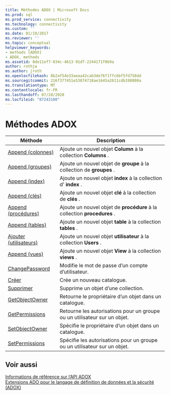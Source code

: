 ```yaml
---
title: Méthodes ADOX | Microsoft Docs
ms.prod: sql
ms.prod_service: connectivity
ms.technology: connectivity
ms.custom: ''
ms.date: 01/19/2017
ms.reviewer: ''
ms.topic: conceptual
helpviewer_keywords:
- methods [ADOX]
- ADOX, methods
ms.assetid: 8de11ef7-034c-4613-91df-2244171f0b9a
author: rothja
ms.author: jroth
ms.openlocfilehash: 8b2af54e33aeaa42cab3de76f1ffc6bf5fd758dd
ms.sourcegitcommit: 216f377451e53874718ae1645a2611cdb198808a
ms.translationtype: MT
ms.contentlocale: fr-FR
ms.lasthandoff: 07/28/2020
ms.locfileid: "87243100"
---
```

# <a name="adox-methods"></a>Méthodes ADOX

|Méthode|Description|  
|-|-|  
|[Append (colonnes)](../../../ado/reference/adox-api/append-method-adox-columns.md)|Ajoute un nouvel objet **Column** à la collection **Columns** .|  
|[Append (groupes)](../../../ado/reference/adox-api/append-method-adox-groups.md)|Ajoute un nouvel objet de **groupe** à la collection de **groupes** .|  
|[Append (index)](../../../ado/reference/adox-api/append-method-adox-indexes.md)|Ajoute un nouvel objet **index** à la collection d' **index** .|  
|[Append (clés)](../../../ado/reference/adox-api/append-method-adox-keys.md)|Ajoute un nouvel objet **clé** à la collection de **clés** .|  
|[Append (procédures)](../../../ado/reference/adox-api/append-method-adox-procedures.md)|Ajoute un nouvel objet de **procédure** à la collection **procedures** .|  
|[Append (tables)](../../../ado/reference/adox-api/append-method-adox-tables.md)|Ajoute un nouvel objet **table** à la collection **tables** .|  
|[Ajouter (utilisateurs)](../../../ado/reference/adox-api/append-method-adox-users.md)|Ajoute un nouvel objet **utilisateur** à la collection **Users** .|  
|[Append (vues)](../../../ado/reference/adox-api/append-method-adox-views.md)|Ajoute un nouvel objet **View** à la collection **views** .|  
|[ChangePassword](../../../ado/reference/adox-api/changepassword-method-adox.md)|Modifie le mot de passe d’un compte d’utilisateur.|  
|[Créer](../../../ado/reference/adox-api/create-method-adox.md)|Crée un nouveau catalogue.|  
|[Supprimer](../../../ado/reference/adox-api/delete-method-adox-collections.md)|Supprime un objet d’une collection.|  
|[GetObjectOwner](../../../ado/reference/adox-api/getobjectowner-method-adox.md)|Retourne le propriétaire d’un objet dans un catalogue.|  
|[GetPermissions](../../../ado/reference/adox-api/getpermissions-method-adox.md)|Retourne les autorisations pour un groupe ou un utilisateur sur un objet.|  
|[SetObjectOwner](../../../ado/reference/adox-api/setobjectowner-method.md)|Spécifie le propriétaire d’un objet dans un catalogue.|  
|[SetPermissions](../../../ado/reference/adox-api/setpermissions-method-adox.md)|Spécifie les autorisations pour un groupe ou un utilisateur sur un objet.|  
  
## <a name="see-also"></a>Voir aussi  
 [Informations de référence sur l’API ADOX](../../../ado/reference/adox-api/adox-api-reference.md)   
 [Extensions ADO pour le langage de définition de données et la sécurité (ADOX)](../../../ado/guide/extensions/ado-extensions-for-data-definition-language-and-security-adox.md)
